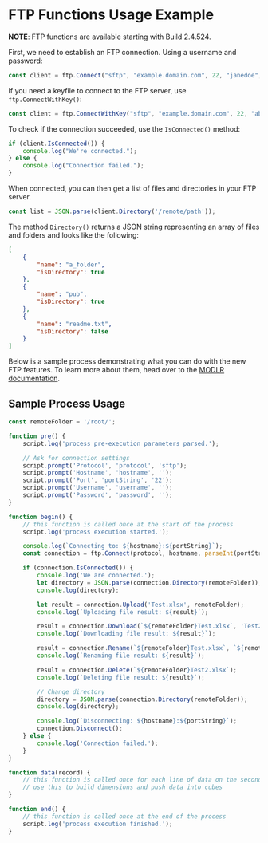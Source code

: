 # FTP Functions Usage Example

**NOTE**: FTP functions are available starting with Build 2.4.524.

First, we need to establish an FTP connection. Using a username and password:

```javascript
const client = ftp.Connect("sftp", "example.domain.com", 22, "janedoe", "mypassword");
```

If you need a keyfile to connect to the FTP server, use `ftp.ConnectWithKey()`:

```javascript
const client = ftp.ConnectWithKey("sftp", "example.domain.com", 22, "abby", "/path/to/key_file");
```

To check if the connection succeeded, use the `IsConnected()` method:

```javascript
if (client.IsConnected()) {
    console.log("We're connected.");
} else {
    console.log("Connection failed.");
}
```

When connected, you can then get a list of files and directories in your FTP server.


```javascript
const list = JSON.parse(client.Directory('/remote/path'));
```

The method `Directory()` returns a JSON string representing an array of files and folders and looks like the following:

```json
[
    {
        "name": "a_folder",
        "isDirectory": true
    },
    {
        "name": "pub",
        "isDirectory": true
    },
    {
        "name": "readme.txt",
        "isDirectory": false
    }
]
```

Below is a sample process demonstrating what you can do with the new FTP features. To learn more about them, head over to the [MODLR documentation](https://docs.modlr.co/process-functions#ftp-functions).

## Sample Process Usage

```javascript
const remoteFolder = '/root/';

function pre() {
    script.log('process pre-execution parameters parsed.');

    // Ask for connection settings
    script.prompt('Protocol', 'protocol', 'sftp');
    script.prompt('Hostname', 'hostname', '');
    script.prompt('Port', 'portString', '22');
    script.prompt('Username', 'username', '');
    script.prompt('Password', 'password', '');
}

function begin() {
    // this function is called once at the start of the process
    script.log('process execution started.');

    console.log(`Connecting to: ${hostname}:${portString}`);
    const connection = ftp.Connect(protocol, hostname, parseInt(portString), username, password);

    if (connection.IsConnected()) {
        console.log('We are connected.');
        let directory = JSON.parse(connection.Directory(remoteFolder));
        console.log(directory);

        let result = connection.Upload('Test.xlsx', remoteFolder);
        console.log(`Uploading file result: ${result}`);

        result = connection.Download(`${remoteFolder}Test.xlsx`, 'Test2.xlsx');
        console.log(`Downloading file result: ${result}`);

        result = connection.Rename(`${remoteFolder}Test.xlsx`, `${remoteFolder}Test2.xlsx`);
        console.log(`Renaming file result: ${result}`);

        result = connection.Delete(`${remoteFolder}Test2.xlsx`);
        console.log(`Deleting file result: ${result}`);

        // Change directory
        directory = JSON.parse(connection.Directory(remoteFolder));
        console.log(directory);

        console.log(`Disconnecting: ${hostname}:${portString}`);
        connection.Disconnect();
    } else {
        console.log('Connection failed.');
    }
}

function data(record) {
    // this function is called once for each line of data on the second cycle
    // use this to build dimensions and push data into cubes
}

function end() {
    // this function is called once at the end of the process
    script.log('process execution finished.');
}
```
